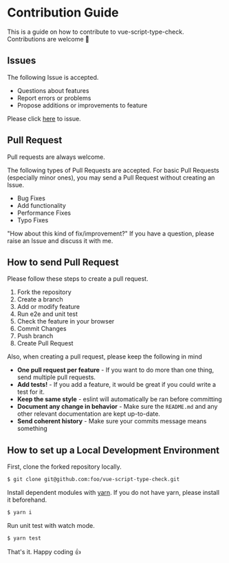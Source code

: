 # Contribution Guide

This is a guide on how to contribute to vue-script-type-check.  
Contributions are welcome 🎉

## Issues

The following Issue is accepted.

- Questions about features
- Report errors or problems
- Propose additions or improvements to feature

Please click [here](https://github.com/kawamataryo/vue-script-type-check/issues/new) to issue.

## Pull Request

Pull requests are always welcome.

The following types of Pull Requests are accepted. For basic Pull Requests (especially minor ones), you may send a Pull Request without creating an Issue.

- Bug Fixes
- Add functionality
- Performance Fixes
- Typo Fixes

"How about this kind of fix/improvement?" If you have a question, please raise an Issue and discuss it with me.

## How to send Pull Request

Please follow these steps to create a pull request.

1. Fork the repository
2. Create a branch
3. Add or modify feature
4. Run e2e and unit test
5. Check the feature in your browser
6. Commit Changes
7. Push branch
8. Create Pull Request

Also, when creating a pull request, please keep the following in mind

- **One pull request per feature** - If you want to do more than one thing, send multiple pull requests.
- **Add tests!** - If you add a feature, it would be great if you could write a test for it.
- **Keep the same style** - eslint will automatically be ran before committing
- **Document any change in behavior** - Make sure the `README.md` and any other relevant documentation are kept up-to-date.
- **Send coherent history** - Make sure your commits message means something

## How to set up a Local Development Environment

First, clone the forked repository locally.

```bash
$ git clone git@github.com:foo/vue-script-type-check.git
```

Install dependent modules with [yarn](https://yarnpkg.com/).
If you do not have yarn, please install it beforehand.

```bash
$ yarn i
```

Run unit test with watch mode.

```bash
$ yarn test
```

That's it. Happy coding 👍

